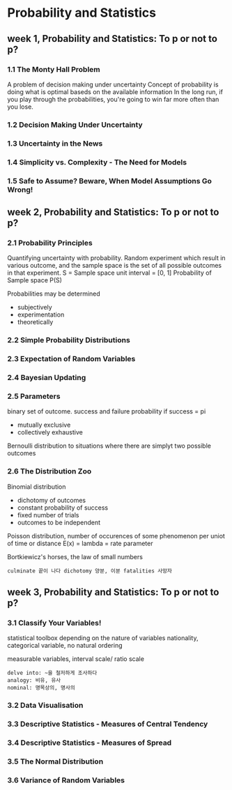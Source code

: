# Probability and Statistics

## week 1, Probability and Statistics: To p or not to p?

### 1.1 The Monty Hall Problem

A problem of decision making under uncertainty Concept of probability is doing what is optimal baseds on the available information In the long run, if you play through the probabilities, you're going to win far more often than you lose.

### 1.2 Decision Making Under Uncertainty

### 1.3 Uncertainty in the News

### 1.4 Simplicity vs. Complexity - The Need for Models

### 1.5 Safe to Assume? Beware, When Model Assumptions Go Wrong!

## week 2, Probability and Statistics: To p or not to p?

### 2.1 Probability Principles

Quantifying uncertainty with probability. Random experiment which result in various outcome, and the sample space is the set of all possible outcomes in that experiment. S = Sample space unit interval = \[0, 1\] Probability of Sample space P\(S\)

Probabilities may be determined

* subjectively
* experimentation
* theoretically

### 2.2 Simple Probability Distributions

### 2.3 Expectation of Random Variables

### 2.4 Bayesian Updating

### 2.5 Parameters

binary set of outcome. success and failure probability if success = pi

* mutually exclusive
* collectively exhaustive

Bernoulli distribution to situations where there are simplyt two possible outcomes

### 2.6 The Distribution Zoo

Binomial distribution

* dichotomy of outcomes
* constant probability of success
* fixed number of trials
* outcomes to be independent

Poisson distribution, number of occurences of some phenomenon per uniot of time or distance E\(x\) = lambda = rate parameter

Bortkiewicz's horses, the law of small numbers

```text
culminate 끝이 나다 dichotomy 양분, 이분 fatalities 사망자
```

## week 3, Probability and Statistics: To p or not to p?

### 3.1 Classify Your Variables!

statistical toolbox depending on the nature of variables nationality, categorical variable, no natural ordering

measurable variables, interval scale/ ratio scale

```text
delve into: ~을 철저하게 조사하다
analogy: 비유, 유사
nominal: 명목상의, 명사의
```

### 3.2 Data Visualisation

### 3.3 Descriptive Statistics - Measures of Central Tendency

### 3.4 Descriptive Statistics - Measures of Spread

### 3.5 The Normal Distribution

### 3.6 Variance of Random Variables

